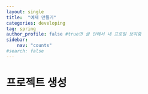 ```yaml
---
layout: single
title:  "예제 만들기"
categories: developing
tag: spring
author_profile: false #true면 글 안에서 내 프로필 보여줌
sidebar:
    nav: "counts"
#search: false
---
```


# 프로젝트 생성

